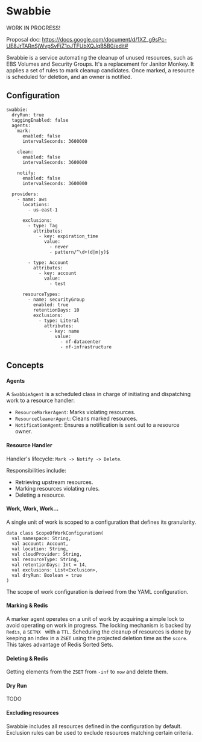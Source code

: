 # Swabbie

WORK IN PROGRESS!

Proposal doc: https://docs.google.com/document/d/1XZ_g9sPc-UE8JrTARnSjWvpSvFiZ1oJTFUbXQJqB5B0/edit#

Swabbie is a service automating the cleanup of unused resources, such as EBS Volumes and Security Groups.
It's a replacement for Janitor Monkey.
It applies a set of rules to mark cleanup candidates. Once marked, a resource is scheduled for deletion, and an owner is notified.

## Configuration
```
swabbie:
  dryRun: true
  taggingEnabled: false
  agents:
    mark:
      enabled: false
      intervalSeconds: 3600000

    clean:
      enabled: false
      intervalSeconds: 3600000

    notify:
      enabled: false
      intervalSeconds: 3600000

  providers:
    - name: aws
      locations:
        - us-east-1

      exclusions:
        - type: Tag
          attributes:
            - key: expiration_time
              value:
                - never
                - pattern/^\d+(d|m|y)$

        - type: Account
          attributes:
            - key: account
              value:
                - test

      resourceTypes:
        - name: securityGroup
          enabled: true
          retentionDays: 10
          exclusions:
            - type: Literal
              attributes:
                - key: name
                  value:
                    - nf-datacenter
                    - nf-infrastructure
```


## Concepts
#### Agents
A `SwabbieAgent` is a scheduled class in charge of initiating and dispatching work to a resource handler:

- `ResourceMarkerAgent`: Marks violating resources.
- `ResourceCleanerAgent`: Cleans marked resources.
- `NotificationAgent`: Ensures a notification is sent out to a resource owner.


#### Resource Handler
Handler's lifecycle: `Mark -> Notify -> Delete`.

Responsibilities include:
  - Retrieving upstream resources.
  - Marking resources violating rules.
  - Deleting a resource.

#### Work, Work, Work...
A single unit of work is scoped to a configuration that defines its granularity.

```
data class ScopeOfWorkConfiguration(
  val namespace: String,
  val account: Account,
  val location: String,
  val cloudProvider: String,
  val resourceType: String,
  val retentionDays: Int = 14,
  val exclusions: List<Exclusion>,
  val dryRun: Boolean = true
)
```
The scope of work configuration is derived from the YAML configuration.

#### Marking & Redis
A marker agent operates on a unit of work by acquiring a simple lock to avoid operating on work in progress.
The locking mechanism is backed by `Redis`, a `SETNX ` with a `TTL`.
Scheduling the cleanup of resources is done by keeping an index in a `ZSET` using the projected deletion time as the `score`.
This takes advantage of Redis Sorted Sets.

#### Deleting & Redis
Getting elements from the `ZSET` from `-inf` to `now` and delete them.


#### Dry Run
TODO

#### Excluding resources
Swabbie includes all resources defined in the configuration by default. Exclusion rules can be used to exclude resources matching certain criteria.
